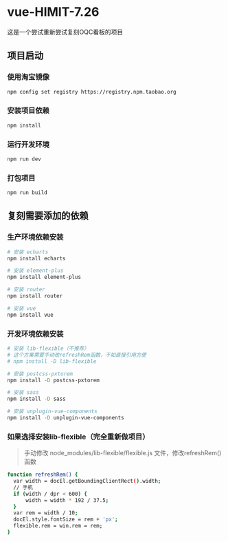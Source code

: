 # vue-HIMIT-7.26

这是一个尝试重新尝试复刻OQC看板的项目

## 项目启动

### 使用淘宝镜像

```sh
npm config set registry https://registry.npm.taobao.org
```

### 安装项目依赖

```sh
npm install
```

### 运行开发环境

```sh
npm run dev
```

### 打包项目

```sh
npm run build
```

## 复刻需要添加的依赖

### 生产环境依赖安装

```sh
# 安装 echarts
npm install echarts

# 安装 element-plus
npm install element-plus

# 安装 router
npm install router

# 安装 vue
npm install vue
```

### 开发环境依赖安装

```sh
# 安装 lib-flexible（不推荐）
# 这个方案需要手动改refreshRem函数，不如直接引用方便
# npm install -D lib-flexible

# 安装 postcss-pxtorem
npm install -D postcss-pxtorem

# 安装 sass
npm install -D sass

# 安装 unplugin-vue-components
npm install -D unplugin-vue-components
```

### 如果选择安装lib-flexible（完全重新做项目）

> 手动修改 node_modules/lib-flexible/flexible.js 文件，修改refreshRem() 函数

```sh
function refreshRem() {
  var width = docEl.getBoundingClientRect().width;
  // 手机
  if (width / dpr < 600) {
      width = width * 192 / 37.5;
  }
  var rem = width / 10;
  docEl.style.fontSize = rem + 'px';
  flexible.rem = win.rem = rem;
}
```